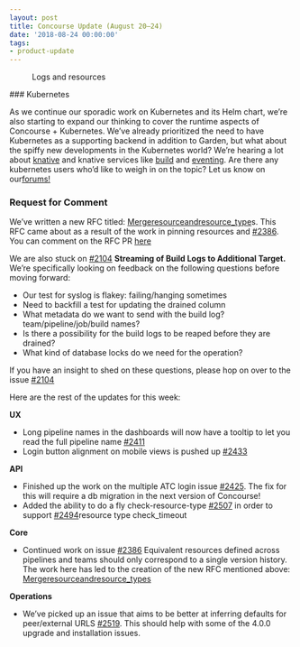 ```yaml
---
layout: post
title: Concourse Update (August 20–24)
date: '2018-08-24 00:00:00'
tags:
- product-update
---
```


<figure class="kg-card kg-image-card kg-card-hascaption"><img src=" __GHOST_URL__ /content/images/downloaded_images/Concourse-Update--August-20-24-/0-9tKyl-ikt-ttbS_z.jpg" class="kg-image" alt loading="lazy"><figcaption>Logs and resources</figcaption></figure>
### Kubernetes

As we continue our sporadic work on Kubernetes and its Helm chart, we’re also starting to expand our thinking to cover the runtime aspects of Concourse + Kubernetes. We’ve already prioritized the need to have Kubernetes as a supporting backend in addition to Garden, but what about the spiffy new developments in the Kubernetes world? We’re hearing a lot about [knative](https://github.com/knative/) and knative services like [build](https://github.com/knative/build) and [eventing](https://github.com/knative/eventing). Are there any kubernetes users who’d like to weigh in on the topic? Let us know on our[forums!](https://discuss.concourse-ci.org/t/kubernetes-knative/573)

### **Request for&nbsp;Comment**

We’ve written a new RFC titled: [Merge](https://github.com/clarafu/rfcs/blob/master/05-recursive-resources/proposal.md)[resource](https://github.com/clarafu/rfcs/blob/master/05-recursive-resources/proposal.md)[and](https://github.com/clarafu/rfcs/blob/master/05-recursive-resources/proposal.md)[resource\_type](https://github.com/clarafu/rfcs/blob/master/05-recursive-resources/proposal.md)s. This RFC came about as a result of the work in pinning resources and [#2386](https://github.com/concourse/concourse/issues/2386). You can comment on the RFC PR [here](https://github.com/concourse/rfcs/pull/8)

We are also stuck on [#2104](https://github.com/concourse/concourse/issues/2104) **Streaming of Build Logs to Additional Target.** We’re specifically looking on feedback on the following questions before moving forward:

- Our test for syslog is flakey: failing/hanging sometimes
- Need to backfill a test for updating the drained column
- What metadata do we want to send with the build log? team/pipeline/job/build names?
- Is there a possibility for the build logs to be reaped before they are drained?
- What kind of database locks do we need for the operation?

If you have an insight to shed on these questions, please hop on over to the issue [#2104](https://github.com/concourse/concourse/issues/2104)

Here are the rest of the updates for this week:

**UX**

- Long pipeline names in the dashboards will now have a tooltip to let you read the full pipeline name [#2411](https://github.com/concourse/concourse/issues/2411)
- Login button alignment on mobile views is pushed up [#2433](https://github.com/concourse/concourse/issues/2433)

**API**

- Finished up the work on the multiple ATC login issue [#2425](https://github.com/concourse/concourse/issues/2425). The fix for this will require a db migration in the next version of Concourse!
- Added the ability to do a fly check-resource-type [#2507](https://github.com/concourse/concourse/issues/2507) in order to support [#2494](https://github.com/concourse/concourse/issues/2494)resource type check\_timeout

**Core**

- Continued work on issue [#2386](https://github.com/concourse/concourse/issues/2386) Equivalent resources defined across pipelines and teams should only correspond to a single version history. The work here has led to the creation of the new RFC mentioned above: [Merge](https://github.com/clarafu/rfcs/blob/master/05-recursive-resources/proposal.md)[resource](https://github.com/clarafu/rfcs/blob/master/05-recursive-resources/proposal.md)[and](https://github.com/clarafu/rfcs/blob/master/05-recursive-resources/proposal.md)[resource\_types](https://github.com/clarafu/rfcs/blob/master/05-recursive-resources/proposal.md)

**Operations**

- We’ve picked up an issue that aims to be better at inferring defaults for peer/external URLS [#2519](https://github.com/concourse/concourse/issues/2519). This should help with some of the 4.0.0 upgrade and installation issues.
